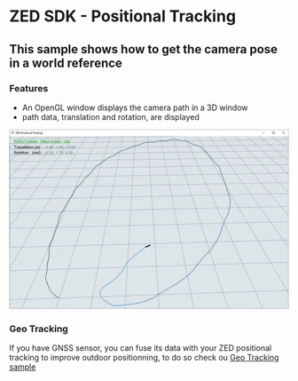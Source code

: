 # ZED SDK - Positional Tracking

## This sample shows how to get the camera pose in a world reference

### Features
 - An OpenGL window displays the camera path in a 3D window
 - path data, translation and rotation, are displayed
 
![](positional_tracking.jpg)

### Geo Tracking

If you have GNSS sensor, you can fuse its data with your ZED positional tracking to improve outdoor positionning, to do so check ou [Geo Tracking sample](../../geotracking/geotracking/)